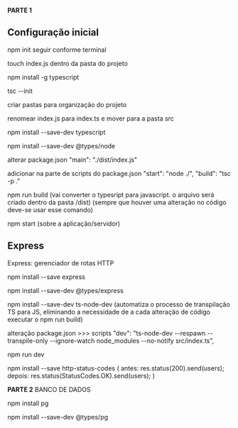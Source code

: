 **PARTE 1**

## Configuração inicial

npm init
	seguir conforme terminal

touch index.js dentro da pasta do projeto

npm install -g typescript

tsc --init

criar pastas para organização do projeto

renomear index.js para index.ts e mover para a pasta src

npm install --save-dev typescript

npm install --save-dev @types/node

alterar package.json
	"main": "./dist/index.js"

adicionar na parte de scripts do package.json
	"start": "node ./",
	"build": "tsc -p ."

npm run build
	(vai converter o typesript para javascript. o arquivo será criado dentro da pasta /dist)
	(sempre que houver uma alteração no código deve-se usar esse comando)

npm start
	(sobre a aplicação/servidor)


## Express

Express: gerenciador de rotas HTTP

npm install --save express

npm install --save-dev @types/express



npm install --save-dev ts-node-dev
	(automatiza o processo de transpilação TS para JS, eliminando a necessidade de a cada alteração de código executar o npm run build)


alteração package.json >>> scripts
	"dev": "ts-node-dev --respawn --transpile-only --ignore-watch node_modules --no-notify src/index.ts",

npm run dev


npm install --save http-status-codes
	(
		antes: res.status(200).send(users);
		depois: res.status(StatusCodes.OK).send(users);
	)



**PARTE 2**
BANCO DE DADOS

npm install pg

npm install --save-dev @types/pg

